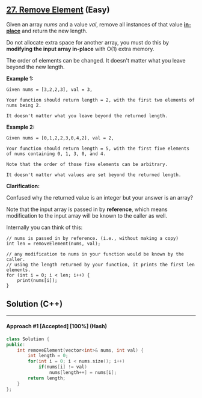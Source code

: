 ## [27. Remove Element](https://leetcode.com/problems/remove-element/) (Easy)

Given an array *nums* and a value *val*, remove all instances of that value [**in-place**](https://en.wikipedia.org/wiki/In-place_algorithm) and return the new length.

  

Do not allocate extra space for another array, you must do this by **modifying the input array in-place** with O(1) extra memory.

  

The order of elements can be changed. It doesn't matter what you leave beyond the new length.

  

**Example 1:**

  

```
Given nums = [3,2,2,3], val = 3,

Your function should return length = 2, with the first two elements of nums being 2.

It doesn't matter what you leave beyond the returned length.
```

  

**Example 2:**

  

```
Given nums = [0,1,2,2,3,0,4,2], val = 2,

Your function should return length = 5, with the first five elements of nums containing 0, 1, 3, 0, and 4.

Note that the order of those five elements can be arbitrary.

It doesn't matter what values are set beyond the returned length.
```

  

**Clarification:**

  

Confused why the returned value is an integer but your answer is an array?

  

Note that the input array is passed in by **reference**, which means modification to the input array will be known to the caller as well.

  

Internally you can think of this:

  

```
// nums is passed in by reference. (i.e., without making a copy)
int len = removeElement(nums, val);

// any modification to nums in your function would be known by the caller.
// using the length returned by your function, it prints the first len elements.
for (int i = 0; i < len; i++) {
    print(nums[i]);
}
```

## Solution (C++)

------

#### Approach #1  [Accepted] [100%] (Hash)

```c++
class Solution {
public:
    int removeElement(vector<int>& nums, int val) {
        int length = 0;
        for(int i = 0; i < nums.size(); i++)
            if(nums[i] != val)
                nums[length++] = nums[i];
        return length;
    }
};
```

